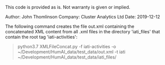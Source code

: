 This code is provided as is. Not warranty is given or implied.

Author: John Thomlinson
Company: Cluster Analytics Ltd
Date: 2019-12-12

The following command creates the file out.xml containing the concatenated XML content from all .xml files in the directory 'iati_files' that contain the root tag 'iati-activities':
 
> python3.7 XMLFileConcat.py -f iati-activities -o ~/Development/HumAI_data/test_data/out.xml -t iati ~/Development/HumAI_data/test_data/iati_files/
